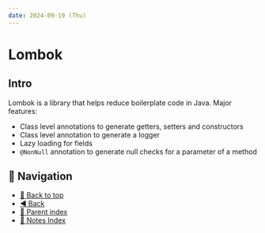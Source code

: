 ```yaml
---
date: 2024-09-19 (Thu)
---
```


# Lombok

## Intro

Lombok is a library that helps reduce boilerplate code in Java. Major features:

- Class level annotations to generate getters, setters and constructors
- Class level annotation to generate a logger
- Lazy loading for fields
- `@NonNull` annotation to generate null checks for a parameter of a method

## 🧭 Navigation

- [🔼 Back to top](#lombok)
- [◀️ Back](spring.md)
- [🔖 Parent index](../../../index.md)
- [📑 Notes Index](../../../index.md)
